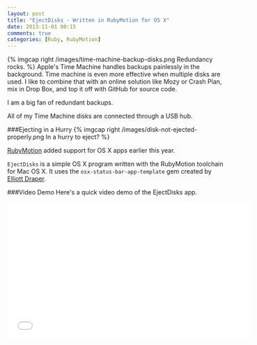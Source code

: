 ```yaml
---
layout: post
title: "EjectDisks - Written in RubyMotion for OS X"
date: 2013-11-01 00:15
comments: true
categories: [Ruby, RubyMotion]
---
```

{% imgcap right /images/time-machine-backup-disks.png Redundancy rocks. %}
Apple's Time Machine handles backups painlessly in the background. Time machine is even more effective when multiple disks are used. I like to combine that with an online solution like Mozy or Crash Plan, mix in Drop Box, and top it off with GitHub for source code.

I am a big fan of redundant backups. 
<!--more-->

All of my Time Machine disks are connected through a USB hub. 

###Ejecting in a Hurry
{% imgcap right /images/disk-not-ejected-properly.png In a hurry to eject? %}

[RubyMotion](/blog/2012/10/29/building-ios-apps-with-ruby-motion/) added support for OS X apps earlier this year. 

`EjectDisks` is a simple OS X program written with the RubyMotion toolchain for Mac OS X. It uses the `osx-status-bar-app-template` gem created by [Elliott Draper](https://github.com/kickcode/osx-status-bar-app-template).

###Video Demo
Here's a quick video demo of the EjectDisks app.

<center><iframe name="eject-disks-osx" width="560" height="315" src="//www.youtube.com/embed/Lb9ZUESIpms" frameborder="0" allowfullscreen></iframe></center>

